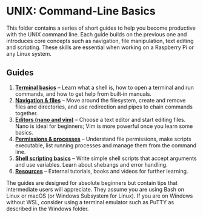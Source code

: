 # UNIX: Command‑Line Basics

This folder contains a series of short guides to help you become productive
with the UNIX command line.  Each guide builds on the previous one and
introduces core concepts such as navigation, file manipulation, text
editing and scripting.  These skills are essential when working on a
Raspberry Pi or any Linux system.

## Guides

1. **[Terminal basics](01-terminal-basics.md)** – Learn what a shell is,
   how to open a terminal and run commands, and how to get help from
   built‑in manuals.
2. **[Navigation & files](02-navigation-files.md)** – Move around the
   filesystem, create and remove files and directories, and use redirection
   and pipes to chain commands together.
3. **[Editors (nano and vim)](03-editors-nano-vim.md)** – Choose a
   text editor and start editing files.  Nano is ideal for beginners;
   Vim is more powerful once you learn some basics.
4. **[Permissions & processes](04-permissions-processes.md)** – Understand
   file permissions, make scripts executable, list running processes and
   manage them from the command line.
5. **[Shell scripting basics](05-scripting-basics.md)** – Write simple
   shell scripts that accept arguments and use variables.  Learn about
   shebangs and error handling.
6. **[Resources](resources.md)** – External tutorials, books and videos
   for further learning.

The guides are designed for absolute beginners but contain tips that
intermediate users will appreciate.  They assume you are using Bash
on Linux or macOS (or Windows Subsystem for Linux).  If you are on
Windows without WSL, consider using a terminal emulator such as PuTTY
as described in the Windows folder.